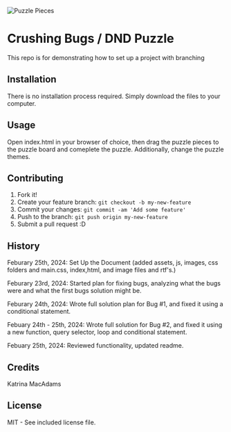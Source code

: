 ![Puzzle Pieces](./images/pexels-dmitry-demidov-3852577.jpg "Puzzle Pieces")

# Crushing Bugs / DND Puzzle
This repo is for demonstrating how to set up a project with branching

## Installation
There is no installation process required. Simply download the files to your computer.

## Usage
Open index.html in your browser of choice, then drag the puzzle pieces to the puzzle board and comeplete the puzzle. Additionally, change the puzzle themes. 

## Contributing
1. Fork it!
2. Create your feature branch: `git checkout -b my-new-feature`
3. Commit your changes: `git commit -am 'Add some feature'`
4. Push to the branch: `git push origin my-new-feature`
5. Submit a pull request :D

## History
Feburary 25th, 2024: Set Up the Document (added assets, js, images, css folders and main.css, index,html, and image files and rtf's.)

Feburary 23rd, 2024: Started plan for fixing bugs, analyzing what the bugs were and what the first bugs solution might be. 

Feburary 24th, 2024: Wrote full solution plan for Bug #1, and fixed it using a conditional statement.

Febuary 24th - 25th, 2024: Wrote full solution for Bug #2, and fixed it using a new function, query selector, loop and conditional statement. 

Febuary 25th, 2024: Reviewed functionality, updated readme. 


## Credits
Katrina MacAdams

## License
MIT - See included license file.